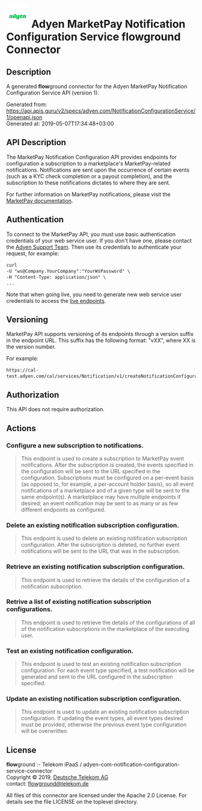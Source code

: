 # ![LOGO](logo.png) Adyen MarketPay Notification Configuration Service **flow**ground Connector

## Description

A generated **flow**ground connector for the Adyen MarketPay Notification Configuration Service API (version 1).

Generated from: https://api.apis.guru/v2/specs/adyen.com/NotificationConfigurationService/1/openapi.json<br/>
Generated at: 2019-05-07T17:34:48+03:00

## API Description

The MarketPay Notification Configuration API provides endpoints for configuration a subscription to a marketplace's MarketPay-related notifications. Notifications are sent upon the occurrence of certain events (such as a KYC check completion or a payout completion), and the subscription to these notifications dictates to where they are sent.

For further information on MarketPay notifications, please visit the [MarketPay documentation](https://docs.adyen.com/developers/marketpay/marketpay-overview).
## Authentication
To connect to the MarketPay API, you must use basic authentication credentials of your web service user. If you don't have one, please contact the [Adyen Support Team](https://support.adyen.com/hc/en-us/requests/new). Then use its credentials to authenticate your request, for example:

```
curl
-U "ws@Company.YourCompany":"YourWsPassword" \
-H "Content-Type: application/json" \
...
```
Note that when going live, you need to generate new web service user credentials to access the [live endpoints](https://docs.adyen.com/developers/api-reference/live-endpoints).

## Versioning
MarketPay API supports versioning of its endpoints through a version suffix in the endpoint URL. This suffix has the following format: "vXX", where XX is the version number.

For example:
```
https://cal-test.adyen.com/cal/services/Notification/v1/createNotificationConfiguration
```

## Authorization

This API does not require authorization.

## Actions

### Configure a new subscription to notifications.

> This endpoint is used to create a subscription to MarketPay event notifications. After the subscription is created, the events specified in the configuration will be sent to the URL specified in the configuration. Subscriptions must be configured on a per-event basis (as opposed to, for example, a per-account holder basis), so all event notifications of a marketplace and of a given type will be sent to the same endpoint(s). A marketplace may have multiple endpoints if desired; an event notification may be sent to as many or as few different endpoints as configured.

### Delete an existing notification subscription configuration.

> This endpoint is used to delete an existing notification subscription configuration. After the subscription is deleted, no further event notifications will be sent to the URL that was in the subscription.

### Retrieve an existing notification subscription configuration.

> This endpoint is used to retrieve the details of the configuration of a notification subscription.

### Retrive a list of existing notification subscription configurations.

> This endpoint is used to retrieve the details of the configurations of all of the notification subscriptions in the marketplace of the executing user.

### Test an existing notification configuration.

> This endpoint is used to test an existing notification subscription configuration. For each event type specified, a test notification will be generated and sent to the URL configured in the subscription specified.

### Update an existing notification subscription configuration.

> This endpoint is used to update an existing notification subscription configuration. If updating the event types, all event types desired must be provided, otherwise the previous event type configuration will be overwritten.

## License

**flow**ground :- Telekom iPaaS / adyen-com-notification-configuration-service-connector<br/>
Copyright © 2019, [Deutsche Telekom AG](https://www.telekom.de)<br/>
contact: flowground@telekom.de

All files of this connector are licensed under the Apache 2.0 License. For details
see the file LICENSE on the toplevel directory.
